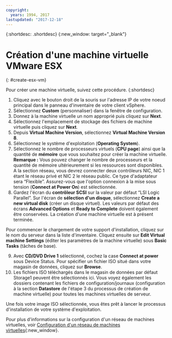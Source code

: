```yaml
---
copyright:
  years: 1994, 2017
lastupdated: "2017-12-18"
---
```


{:shortdesc: .shortdesc}
{:new_window: target="_blank"}


# Création d'une machine virtuelle VMware ESX
{: #create-esx-vm}

Pour créer une machine virtuelle, suivez cette procédure.
{:shortdesc}

1. Cliquez avec le bouton droit de la souris sur l'adresse IP de votre noeud principal dans le panneau d'inventaire de votre client vSphere.
2. Sélectionnez **Custom** (personnaliser) dans la fenêtre de configuration.
3. Donnez à la machine virtuelle un nom approprié puis cliquez sur **Next**.
4. Sélectionnez l'emplacement de stockage des fichiers de machine virtuelle puis cliquez sur **Next**.
5. Depuis **Virtual Machine Version**, sélectionnez **Virtual Machine Version 8**. <!-- since we are using vSphere instead of the Web Client to create it (in which case we would use version 11 instead).-->
6. Sélectionnez le système d'exploitation (**Operating System**).
7. Sélectionnez le nombre de processeurs virtuels (**CPU page**) ainsi que la quantité de **mémoire** que vous souhaitez pour créer la machine virtuelle. **Remarque :** Vous pouvez changer le nombre de processeurs et la quantité de mémoire ultérieurement si les ressources sont disponibles. A la section réseau, vous devrez connecter deux contrôleurs NIC, NIC 1 étant le réseau privé et NIC 2 le réseau public. Ce type d'adaptateur sera “Flexible”. Assurez-vous que l'option connexion à la mise sous tension (**Connect at Power On**) est sélectionnée.
8. Gardez l'écran du **contrôleur SCSI** sur la valeur par défaut “LSI Logic Parallel”. Sur l'écran de **sélection d'un disque**, sélectionnez **Create a new virtual disk** (créer un disque virtuel). Les valeurs par défaut des écrans **Advanced Options** et **Ready to Complete** doivent également être conservées. La création d'une machine virtuelle est à présent terminée.  

Pour commencer le chargement de votre support d'installation, cliquez sur le nom du serveur dans la liste d'inventaire. Cliquez ensuite sur **Edit Virtual machine Settings** (éditer les paramètres de la machine virtuelle) sous **Basic Tasks** (tâches de base).

9. Avec **CD/DVD Drive 1** sélectionné, cochez la case **Connect at power** sous Device Status. Pour spécifier un fichier ISO situé dans votre magasin de données, cliquez sur **Browse**.
10. Les fichiers ISO téléchargés dans le magasin de données par défaut Storage1 peuvent être sélectionnés ici. Vous voyez également les dossiers contenant les fichiers de configuration/journaux (configuration à la section **Datastore** de l'étape 3 du processus de création de machine virtuelle) pour toutes les machines virtuelles de serveur.

Une fois votre image ISO sélectionnée, vous êtes prêt à lancer le processus d'installation de votre système d'exploitation.

Pour plus d'informations sur la configuration d'un réseau de machines virtuelles, voir [Configuration d'un réseau de machines virtuelles](/docs/infrastructure/virtualization/virtual-machine-network-setup.html){:new_window}.
